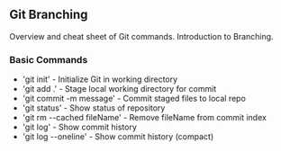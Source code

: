## Git Branching

Overview and cheat sheet of Git commands. Introduction to Branching.
 

### Basic Commands

* 'git init' - Initialize Git in working directory
* 'git add .' - Stage local working directory for commit
* 'git commit -m message' - Commit staged files to local repo
* 'git status' - Show status of repository
* 'git rm --cached fileName' - Remove fileName from commit index
* 'git log' - Show commit history
* 'git log --oneline' - Show commit history (compact)


###  

